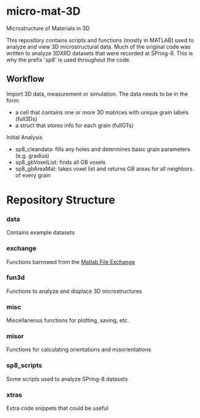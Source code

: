 # micro-mat-3D

Microstructure of Materials in 3D

This repository contains scripts and functions (mostly in MATLAB) used to analyze and view 3D microstructural data. Much of the original code was written to analyze 3DXRD datasets that were recorded at SPring-8. This is why the prefix 'sp8' is used throughout the code.

## Workflow

Import 3D data, measurement or simulation.
The data needs to be in the form:
- a cell that contains one or more 3D matrices with unique grain labels (full3Ds)
- a struct that stores info for each grain (fullGTs)

Initial Analysis
- sp8_cleandata: fills any holes and determines basic grain parameters (e.g. gradius)
- sp8_gbVoxelList: finds all GB voxels
- sp8_gbAreaMat: takes voxel list and returns GB areas for all neighbors of every grain


# Repository Structure

### data
Contains example datasets

### exchange
Functions barrowed from the [Matlab File Exchange](https://de.mathworks.com/matlabcentral/fileexchange/)

### fun3d
Functions to analyze and displace 3D microstructures

### misc
Miscellaneous functions for plotting, saving, etc.

### misor
Functions for calculating orientations and misorientations

### sp8_scripts
Some scripts used to analyze SPring-8 datasets

### xtras
Extra code snippets that could be useful

